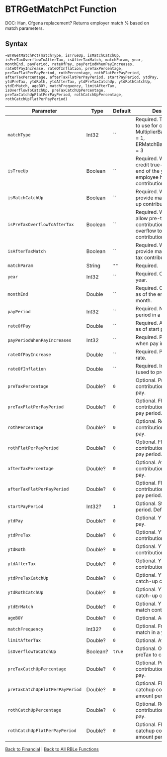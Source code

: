 # BTRGetMatchPct Function

DOC: Han, Cfgena replacement?  Returns employer match % based on match parameters.

## Syntax

```excel
=BTRGetMatchPct(matchType, isTrueUp, isMatchCatchUp, isPreTaxOverflowToAfterTax, isAfterTaxMatch, matchParam, year, monthEnd, payPeriod, rateOfPay, payPeriodWhenPayIncreases, rateOfPayIncrease, rateOfInflation, preTaxPercentage, preTaxFlatPerPayPeriod, rothPercentage, rothFlatPerPayPeriod, afterTaxPercentage, afterTaxFlatPerPayPeriod, startPayPeriod, ytdPay, ytdPreTax, ytdRoth, ytdAfterTax, ytdPreTaxCatchUp, ytdRothCatchUp, ytdErMatch, ageBOY, matchFrequency, limitAfterTax, isOverflowToCatchUp, preTaxCatchUpPercentage, preTaxCatchUpFlatPerPayPeriod, rothCatchUpPercentage, rothCatchUpFlatPerPayPeriod)
```

Parameter | Type | Default | Description
---|---|---|---
`matchType` | Int32 | `` | Required.  The MatchType to use for calculations.  MultiplierBasedOnPercent = 1, ERMatchBasedOnPercent = 3
`isTrueUp` | Boolean | `` | Required.  Whether to credit true-up math at the end of the year when employee hits contribution limit.
`isMatchCatchUp` | Boolean | `` | Required.  Whether to provide match on catch-up contributions.
`isPreTaxOverflowToAfterTax` | Boolean | `` | Required.  Whether to allow pre-tax contributions over limit to overflow to after-tax contributions.
`isAfterTaxMatch` | Boolean | `` | Required.  Whether to provide match on after-tax contributions.
`matchParam` | String | `""` | Required.  | delimited list of periods.  Each period is in the form of M:P:P where M is number of months for this period, and each P is a tier of a , seperated pair of decimal values.
`year` | Int32 | `` | Required.  Calculation year.
`monthEnd` | Double | `` | Required.  Calculate match as of the end of this month.
`payPeriod` | Int32 | `` | Required.  Number of Pay period in a year.
`rateOfPay` | Double | `` | Required.  Annual Pay rate as of start pay period.
`payPeriodWhenPayIncreases` | Int32 | `` | Required.  Pay period when pay increases.
`rateOfPayIncrease` | Double | `` | Required.  Pay increase rate.
`rateOfInflation` | Double | `` | Required.  Inflation rate (used to project limits).
`preTaxPercentage` | Double? | `0` | Optional.  Pre-tax contribution as a % of pay.
`preTaxFlatPerPayPeriod` | Double? | `0` | Optional.  Flat $ pre-tax contribution amount per pay period.
`rothPercentage` | Double? | `0` | Optional.  Roth contribution as a % of pay.
`rothFlatPerPayPeriod` | Double? | `0` | Optional.  Flat $ Roth contribution amount per pay period.
`afterTaxPercentage` | Double? | `0` | Optional.  After-tax contribution as a % of pay.
`afterTaxFlatPerPayPeriod` | Double? | `0` | Optional.  Flat $ after-tax contribution amount per pay period.
`startPayPeriod` | Int32? | `1` | Optional.  Starting Pay period.  Defaults to 1.
`ytdPay` | Double? | `0` | Optional.  YTD savings pay.
`ytdPreTax` | Double? | `0` | Optional.  YTD pre-tax contributions.
`ytdRoth` | Double? | `0` | Optional.  YTD Roth contributions.
`ytdAfterTax` | Double? | `0` | Optional.  YTD after-tax contributions.
`ytdPreTaxCatchUp` | Double? | `0` | Optional.  YTD pre-tax catch-up contributions.
`ytdRothCatchUp` | Double? | `0` | Optional.  YTD Roth catch-up contributions.
`ytdErMatch` | Double? | `0` | Optional.  YTD employer match contributions.
`ageBOY` | Double? | `0` | Optional.  Age at BOY.
`matchFrequency` | Int32? | `0` | Optional.  Frequency of match in a year.
`limitAfterTax` | Double? | `0` | Optional.  Aftertax limit.
`isOverflowToCatchUp` | Boolean? | `true` | Optional.  Overflow from preTax to catchup.
`preTaxCatchUpPercentage` | Double? | `0` | Optional.  Pre-tax catchup contribution as a % of pay.
`preTaxCatchUpFlatPerPayPeriod` | Double? | `0` | Optional.  Flat $ pre-tax catchup contribution amount per pay period.
`rothCatchUpPercentage` | Double? | `0` | Optional.  Roth catchup contribution as a % of pay.
`rothCatchUpFlatPerPayPeriod` | Double? | `0` | Optional.  Flat $ Roth catchup contribution amount per pay period.

[Back to Financial](RBLeFinancial.md) | [Back to All RBLe Functions](RBLe.md#function-documentation)